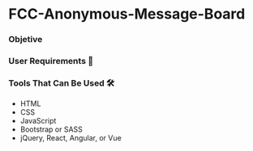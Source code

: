# FCC-Anonymous-Message-Board

### Objetive 

### User Requirements 📜

### Tools That Can Be Used 🛠
- HTML
- CSS
- JavaScript
- Bootstrap or SASS
- jQuery, React, Angular, or Vue


